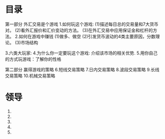# 目录
第一部分 外汇交易是个游戏
  1.如何玩这个游戏: 
    (1)描述每日总的交易量和7大货币对。
    (2)看外汇报价和汇价变动的方法。
    (3)在外汇交易中应用保证金和杠杆的方法。
  2.如何在游戏中赚钱
    (1)做多、做空
    (2)引发货币波动的4类主要原因，分数理论。
    (3)市场结构

  3.六类大玩家: 
  4.为什么你一定要玩这个游戏: 介绍该市场的相关优势.
  5.用你自己的方式玩游戏：了解你的性格

第二部分 赢得游戏的策略
  6.短线交易策略
  7.日内交易策略
  8.波段交易策略
  9.长线交易策略
  10.机械交易策略

# 领导
1.
2.
3.
4.
5.

# 

